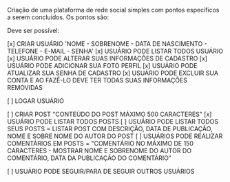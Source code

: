 Criação de uma plataforma de rede social simples com pontos específicos a serem
concluídos. Os pontos são:

Deve ser possível:

[x] CRIAR USUÁRIO 'NOME - SOBRENOME - DATA DE NASCIMENTO - TELEFONE - E-MAIL - SENHA'
[x] USUÁRIO PODE LISTAR TODOS USUÁRIO
[x] USUÁRIO PODE ALTERAR SUAS INFORMAÇÕES DE CADASTRO
[x] USUÁRIO PODE ADICIONAR SUA FOTO PERFIL
[x] USUÁRIO PODE ATUALIZAR SUA SENHA DE CADASTRO
[x] USUÁRIO PODE EXCLUIR SUA CONTA E AO FAZÊ-LO DEVE TER TODAS SUAS INFORMAÇÕES REMOVIDAS

[ ] LOGAR USUÁRIO

[ ] CRIAR POST "CONTEÚDO DO POST MÁXIMO 500 CARACTERES"
[x] USUÁRIO PODE LISTAR TODOS POSTS
[ ] USUÁRIO PODE LISTAR TODOS SEUS POSTS = LISTAR POST COM DESCRIÇÃO, DATA DE PUBLICAÇÃO, NOME E SOBRE NOME DO AUTOR DO POST
[ ] USUÁRIOS PODE REALIZAR COMENTÁRIOS EM POSTS = "COMENTÁRIO NO MÁXIMO DE 150 CARACTERES - MOSTRAR NOME E SOBRENOME DO AUTOR DO COMENTÁRIO, DATA DA PUBLICAÇÃO DO COMENTÁRIO"

[ ] USUÁRIO PODE SEGUIR/PARA DE SEGUIR OUTROS USUÁRIOS
